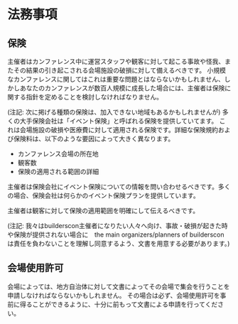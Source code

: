 # 法務事項

## 保険

主催者はカンファレンス中に運営スタッフや観客に対して起こる事故や怪我、またその結果の引き起こされる会場施設の破損に対して備えるべきです。
小規模なカンファレンスに関してはこれは重要な問題とはならないかもしれません、しかしあなたのカンファレンスが数百人規模に成長した場合には、主催者は保険に関する指針を定めることを検討しなければなりません。

(注記: 次に掲げる種類の保険は、加入できない地域もあるかもしれませんが) 多くの大手保険会社は「イベント保険」と呼ばれる保険を提供していてます。
これは会場施設の破損や医療費に対して適用される保険です。詳細な保険規約および保険料は、以下のような要因によって大きく異なります。

* カンファレンス会場の所在地
* 観客数
* 保険の適用される範囲の詳細

主催者は保険会社にイベント保険についての情報を問い合わせるべきです。多くの場合、保険会社は何らかのイベント保険プランを提供しています。

主催者は観客に対して保険の適用範囲を明確にして伝えるべきです。

(注記: 我々はbuilderscon主催者になりたい人々へ向け、事故・破損が起きた時や保険が提供されない場合に　the main organizers/planners of builderscon　は責任を負わないことを理解し同意するよう、文書を用意する必要があります。)

## 会場使用許可

会場によっては、地方自治体に対して文書によってその会場で集会を行うことを申請しなければならないかもしれません。
その場合は必ず、会場使用許可を事前に得ることができるように、十分に前もって文書による申請を行ってください。

